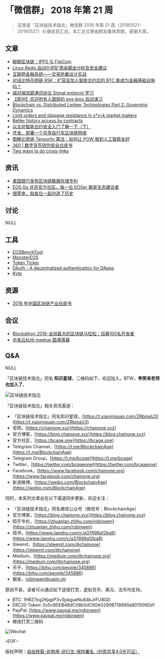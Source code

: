 # 「微信群」 2018 年第 21 周

> 这里是「区块链技术指北」微信群 2018 年第 21 周（20180521-20180527）价值信息汇总。本汇总文章由群友集体贡献，感谢大家。

## 文章

* [聊聊区块链：IPFS 与 FileCoin](https://bcage.one/d/461-ipfs-filecoin)
* [Linux Redis 自动化挖矿感染蠕虫分析及安全建议](https://bcage.one/d/463-linux-redis)
* [互联网金融系统——交易防重设计实战](https://bcage.one/d/468-internet)
* [对话比特币侧链 RSK：扩容且加入智能合约后的 BTC 能成为金融基础设施吗？](https://36kr.com/p/5135062.html)
* [端对端加密通讯协议 Signal protocol 学习](https://www.jianshu.com/p/e1f6f01c65f8)
* [【原创】欢迎所有人围观的 eos-bios 启动演习](https://bcage.one/d/467-eos-bios)
* [Blockchain vs. Distributed Ledger Technologies Part 2: Governing Dynamics](https://bcage.one/d/469-blockchain-vs-distributed-ledger-technologies-part-2-governing-dynamics)
* [Limit orders and slippage resistance in x*y=k market makers](https://bcage.one/d/471-limit-orders-and-slippage-resistance-in-x-y-k-market-makers)
* [Better history access by contracts](https://bcage.one/d/472-better-history-access-by-contracts)
* [以太坊智能合约安全入门了解一下（下）](https://bcage.one/d/473-ethereum)
* [开发、部署一个共享自行车区块链网络](https://bcage.one/d/474-hyperledger-fabric)
* [图解比原链 Tensority 算法：如何让 POW 做到人工智能友好](https://mp.weixin.qq.com/s/YFCqoR3JAhYKJa7zd4hW2w)
* [360 | 数字货币钱包安全白皮书](https://www.anquanke.com/post/id/146233)
* [Two ways to do cross-links](https://bcage.one/d/475-two-ways-to-do-cross-links)

## 资讯

* [美国银行发布区块链数据存储专利](https://bcage.one/d/464-boa)
* [EOS Go 并非官方社区，每一位 EOSer 都是生态建设者](https://eos.live/detail/879)
* [很荣幸，和各位一起创造了历史](https://eos.live/detail/1431)

## 讨论

NULL

## 工具

* [EOSBenchTool](https://bcage.one/d/459-eosbenchtool)
* [MonsterEOS](https://bcage.one/d/460-monstereos)
* [Token Ticker](https://bcage.one/d/465-token-ticker)
* [DAuth - A decentralized authentication for DApps](https://bcage.one/d/462-dauth-a-decentralized-authentication-for-dapps)
* [Kyte](https://bcage.one/d/476-kyte)

## 资源

* [2018 年中国区块链产业白皮书](https://yadi.sk/i/SOeYyt-o3WabhY)

## 会议

* [Blockathon 2018-全球最大的区块链马拉松：招募100名开发者](http://www.huodongxing.com/event/8437298651700)
* [亦来云杭州 meetup 圆满落幕](https://mp.weixin.qq.com/s/hkXJIjtmApDLVZE_cfpcrw)

## Q&A

NULL

「区块链技术指北」同名 **知识星球**，二维码如下，欢迎加入。BTW，**李笑来老师也加入了**。

![区块链技术指北](https://i.imgur.com/RBmpxTL.png)

「区块链技术指北」相关资讯渠道：

* 「区块链技术指北」同名知识星球，[https://t.xiaomiquan.com/ZRbmaU3](https://t.xiaomiquan.com/ZRbmaU3)
* 官网，[https://chainone.xyz](https://chainone.xyz)
* 官方博客，[https://blog.chainone.xyz](https://blog.chainone.xyz)
* 官方社区，[https://bcage.one](https://bcage.one)
* Telegram Channel，[https://t.me/BlockchainAge](https://t.me/BlockchainAge)
* Telegram Group，[https://t.me/bcage](https://t.me/bcage)
* Twitter，[https://twitter.com/bcageone](https://twitter.com/bcageone)
* Facebook，[https://www.facebook.com/chainone.org](https://www.facebook.com/chainone.org)
* 新浪微博，[https://weibo.com/BlockchainAge](https://weibo.com/BlockchainAge)

同时，本系列文章会在以下渠道同步更新，欢迎关注：

* 「区块链技术指北」同名微信公众号（微信号：BlockchainAge）
* 官方博客，[https://blog.chainone.xyz](https://blog.chainone.xyz)
* 知乎专栏，[https://zhuanlan.zhihu.com/robinwen](https://zhuanlan.zhihu.com/robinwen)
* 简书，[https://www.jianshu.com/c/a37698a12ba9](https://www.jianshu.com/c/a37698a12ba9)
* Steemit，[https://steemit.com/@chainone](https://steemit.com/@chainone)
* Medium，[https://medium.com/@chainone.org](https://medium.com/@chainone.org)
* 币乎，[https://bihu.com/people/345886](https://bihu.com/people/345886)
* 掘金，[robinwen@juejin.im](https://juejin.im/user/5673ccae60b2260ee435f89a/posts)

原创不易，读者可以通过如下途径打赏，虚拟货币、美元、法币均支持。

* BTC: 1HRZ7og2KjqpP3v3jskgueNu64kJrFU8GD
* ERC20 Token: 0x5c8DEB48dC08b5dC60A0290B718690a801509Dd1
* PayPal: [https://www.paypal.me/robinwen](https://www.paypal.me/robinwen)
* 微信打赏二维码

![Wechat](https://i.imgur.com/hKyy9lI.jpg)

–EOF–

版权声明：[自由转载-非商用-非衍生-保持署名（创意共享4.0许可证）](http://creativecommons.org/licenses/by-nc-nd/4.0/deed.zh)